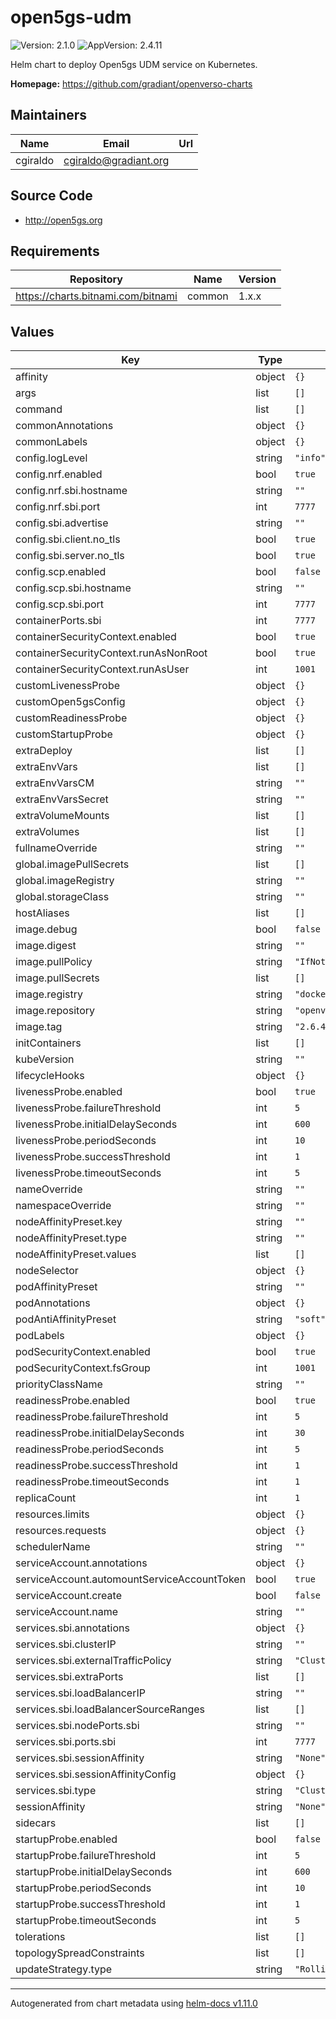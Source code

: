 # open5gs-udm

![Version: 2.1.0](https://img.shields.io/badge/Version-2.1.0-informational?style=flat-square) ![AppVersion: 2.4.11](https://img.shields.io/badge/AppVersion-2.4.11-informational?style=flat-square)

Helm chart to deploy Open5gs UDM service on Kubernetes.

**Homepage:** <https://github.com/gradiant/openverso-charts>

## Maintainers

| Name | Email | Url |
| ---- | ------ | --- |
| cgiraldo | <cgiraldo@gradiant.org> |  |

## Source Code

* <http://open5gs.org>

## Requirements

| Repository | Name | Version |
|------------|------|---------|
| https://charts.bitnami.com/bitnami | common | 1.x.x |

## Values

| Key | Type | Default | Description |
|-----|------|---------|-------------|
| affinity | object | `{}` |  |
| args | list | `[]` |  |
| command | list | `[]` |  |
| commonAnnotations | object | `{}` |  |
| commonLabels | object | `{}` |  |
| config.logLevel | string | `"info"` |  |
| config.nrf.enabled | bool | `true` |  |
| config.nrf.sbi.hostname | string | `""` |  |
| config.nrf.sbi.port | int | `7777` |  |
| config.sbi.advertise | string | `""` |  |
| config.sbi.client.no_tls | bool | `true` |  |
| config.sbi.server.no_tls | bool | `true` |  |
| config.scp.enabled | bool | `false` |  |
| config.scp.sbi.hostname | string | `""` |  |
| config.scp.sbi.port | int | `7777` |  |
| containerPorts.sbi | int | `7777` |  |
| containerSecurityContext.enabled | bool | `true` |  |
| containerSecurityContext.runAsNonRoot | bool | `true` |  |
| containerSecurityContext.runAsUser | int | `1001` |  |
| customLivenessProbe | object | `{}` |  |
| customOpen5gsConfig | object | `{}` |  |
| customReadinessProbe | object | `{}` |  |
| customStartupProbe | object | `{}` |  |
| extraDeploy | list | `[]` |  |
| extraEnvVars | list | `[]` |  |
| extraEnvVarsCM | string | `""` |  |
| extraEnvVarsSecret | string | `""` |  |
| extraVolumeMounts | list | `[]` |  |
| extraVolumes | list | `[]` |  |
| fullnameOverride | string | `""` |  |
| global.imagePullSecrets | list | `[]` |  |
| global.imageRegistry | string | `""` |  |
| global.storageClass | string | `""` |  |
| hostAliases | list | `[]` |  |
| image.debug | bool | `false` |  |
| image.digest | string | `""` |  |
| image.pullPolicy | string | `"IfNotPresent"` |  |
| image.pullSecrets | list | `[]` |  |
| image.registry | string | `"docker.io"` |  |
| image.repository | string | `"openverso/open5gs"` |  |
| image.tag | string | `"2.6.4"` |  |
| initContainers | list | `[]` |  |
| kubeVersion | string | `""` |  |
| lifecycleHooks | object | `{}` |  |
| livenessProbe.enabled | bool | `true` |  |
| livenessProbe.failureThreshold | int | `5` |  |
| livenessProbe.initialDelaySeconds | int | `600` |  |
| livenessProbe.periodSeconds | int | `10` |  |
| livenessProbe.successThreshold | int | `1` |  |
| livenessProbe.timeoutSeconds | int | `5` |  |
| nameOverride | string | `""` |  |
| namespaceOverride | string | `""` |  |
| nodeAffinityPreset.key | string | `""` |  |
| nodeAffinityPreset.type | string | `""` |  |
| nodeAffinityPreset.values | list | `[]` |  |
| nodeSelector | object | `{}` |  |
| podAffinityPreset | string | `""` |  |
| podAnnotations | object | `{}` |  |
| podAntiAffinityPreset | string | `"soft"` |  |
| podLabels | object | `{}` |  |
| podSecurityContext.enabled | bool | `true` |  |
| podSecurityContext.fsGroup | int | `1001` |  |
| priorityClassName | string | `""` |  |
| readinessProbe.enabled | bool | `true` |  |
| readinessProbe.failureThreshold | int | `5` |  |
| readinessProbe.initialDelaySeconds | int | `30` |  |
| readinessProbe.periodSeconds | int | `5` |  |
| readinessProbe.successThreshold | int | `1` |  |
| readinessProbe.timeoutSeconds | int | `1` |  |
| replicaCount | int | `1` |  |
| resources.limits | object | `{}` |  |
| resources.requests | object | `{}` |  |
| schedulerName | string | `""` |  |
| serviceAccount.annotations | object | `{}` |  |
| serviceAccount.automountServiceAccountToken | bool | `true` |  |
| serviceAccount.create | bool | `false` |  |
| serviceAccount.name | string | `""` |  |
| services.sbi.annotations | object | `{}` |  |
| services.sbi.clusterIP | string | `""` |  |
| services.sbi.externalTrafficPolicy | string | `"Cluster"` |  |
| services.sbi.extraPorts | list | `[]` |  |
| services.sbi.loadBalancerIP | string | `""` |  |
| services.sbi.loadBalancerSourceRanges | list | `[]` |  |
| services.sbi.nodePorts.sbi | string | `""` |  |
| services.sbi.ports.sbi | int | `7777` |  |
| services.sbi.sessionAffinity | string | `"None"` |  |
| services.sbi.sessionAffinityConfig | object | `{}` |  |
| services.sbi.type | string | `"ClusterIP"` |  |
| sessionAffinity | string | `"None"` |  |
| sidecars | list | `[]` |  |
| startupProbe.enabled | bool | `false` |  |
| startupProbe.failureThreshold | int | `5` |  |
| startupProbe.initialDelaySeconds | int | `600` |  |
| startupProbe.periodSeconds | int | `10` |  |
| startupProbe.successThreshold | int | `1` |  |
| startupProbe.timeoutSeconds | int | `5` |  |
| tolerations | list | `[]` |  |
| topologySpreadConstraints | list | `[]` |  |
| updateStrategy.type | string | `"RollingUpdate"` |  |

----------------------------------------------
Autogenerated from chart metadata using [helm-docs v1.11.0](https://github.com/norwoodj/helm-docs/releases/v1.11.0)
